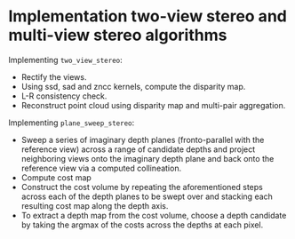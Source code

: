 # Implementation two-view stereo and multi-view stereo algorithms

Implementing `two_view_stereo`:

- Rectify the views.
- Using ssd, sad and zncc kernels, compute the disparity map.
- L-R consistency check.
- Reconstruct point cloud using disparity map and  multi-pair aggregation.

Implementing `plane_sweep_stereo`:

- Sweep a series of imaginary depth planes (fronto-parallel with the reference view) across a range of candidate depths and project neighboring views onto the imaginary depth plane and back onto the reference view via a computed collineation.
- Compute cost map
- Construct the cost volume by repeating the aforementioned steps across each of the depth planes to be swept over and stacking each resulting cost map along the depth axis.
- To extract a depth map from the cost volume, choose a depth candidate by taking the argmax of the costs across the depths at each pixel.



